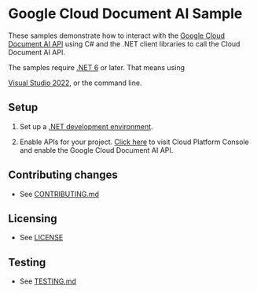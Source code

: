 # Google Cloud Document AI Sample

These samples demonstrate how to interact with the [Google Cloud Document AI API][Documentai] using C# and
the .NET client libraries to call the Cloud Document AI API.

The samples require [.NET 6][net-6] or later.  That means using

[Visual Studio 2022](https://www.visualstudio.com/), or the command line.


## Setup

1.  Set up a [.NET development environment](https://cloud.google.com/dotnet/docs/setup).

4.  Enable APIs for your project.
    [Click here][enable-api] to visit Cloud Platform Console and enable the Google Cloud Document AI API.


## Contributing changes

* See [CONTRIBUTING.md](../../CONTRIBUTING.md)

## Licensing

* See [LICENSE](../../LICENSE)

## Testing

* See [TESTING.md](../../TESTING.md)


[Documentai]: https://cloud.google.com/documentai/docs
[enable-api]: https://console.cloud.google.com/flows/enableapi?apiid=documentai.googleapis.com&showconfirmation=true
[net-6]: https://dotnet.microsoft.com/download/dotnet/6.0

